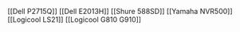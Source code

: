 [[Dell P2715Q]]
[[Dell E2013H]]
[[Shure 588SD]]
[[Yamaha NVR500]]
[[Logicool LS21]]
[[Logicool G810 G910]]